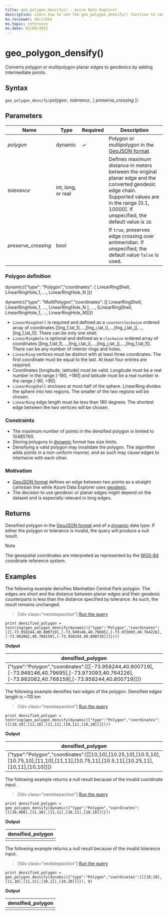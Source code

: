 ```yaml
---
title: geo_polygon_densify() - Azure Data Explorer
description: Learn how to use the geo_polygon_densify() function to convert polygon or multipolygon planar edges to geodesics.
ms.reviewer: mbrichko
ms.topic: reference
ms.date: 03/09/2023
---
```

# geo_polygon_densify()

Converts polygon or multipolygon planar edges to geodesics by adding intermediate points.

## Syntax

`geo_polygon_densify(`*polygon*`,` *tolerance*`,` [ *preserve_crossing* ]`)`

## Parameters

|Name|Type|Required|Description|
|--|--|--|--|
| *polygon* | dynamic | &check; | Polygon or multipolygon in the [GeoJSON format](https://tools.ietf.org/html/rfc7946).|
| *tolerance* | int, long, or real | | Defines maximum distance in meters between the original planar edge and the converted geodesic edge chain. Supported values are in the range [0.1, 10000]. If unspecified, the default value is  `10`.|
| *preserve_crossing* | bool | | If `true`, preserves edge crossing over antimeridian. If unspecified, the default value `false` is used.|

### Polygon definition

dynamic({"type": "Polygon","coordinates": [ LinearRingShell, LinearRingHole_1, ..., LinearRingHole_N ]})

dynamic({"type": "MultiPolygon","coordinates": [[ LinearRingShell, LinearRingHole_1, ..., LinearRingHole_N ], ..., [LinearRingShell, LinearRingHole_1, ..., LinearRingHole_M]]})

* `LinearRingShell` is required and defined as a `counterclockwise` ordered array of coordinates [[lng_1,lat_1],...,[lng_i,lat_i],...,[lng_j,lat_j],...,[lng_1,lat_1]]. There can be only one shell.
* `LinearRingHole` is optional and defined as a `clockwise` ordered array of coordinates [[lng_1,lat_1],...,[lng_i,lat_i],...,[lng_j,lat_j],...,[lng_1,lat_1]]. There can be any number of interior rings and holes.
* `LinearRing` vertices must be distinct with at least three coordinates. The first coordinate must be equal to the last. At least four entries are required.
* Coordinates [longitude, latitude] must be valid. Longitude must be a real number in the range [-180, +180] and latitude must be a real number in the range [-90, +90].
* `LinearRingShell` encloses at most half of the sphere. LinearRing divides the sphere into two regions. The smaller of the two regions will be chosen.
* `LinearRing` edge length must be less than 180 degrees. The shortest edge between the two vertices will be chosen.

### Constraints

* The maximum number of points in the densified polygon is limited to 10485760.
* Storing polygons in [dynamic](./scalar-data-types/dynamic.md) format has size limits.
* Densifying a valid polygon may invalidate the polygon. The algorithm adds points in a non-uniform manner, and as such may cause edges to intertwine with each other.

### Motivation

* [GeoJSON format](https://tools.ietf.org/html/rfc7946) defines an edge between two points as a straight cartesian line while Azure Data Explorer uses [geodesic](https://en.wikipedia.org/wiki/Geodesic).
* The decision to use geodesic or planar edges might depend on the dataset and is especially relevant in long edges.

## Returns

Densified polygon in the [GeoJSON format](https://tools.ietf.org/html/rfc7946) and of a [dynamic](./scalar-data-types/dynamic.md) data type. If either the polygon or tolerance is invalid, the query will produce a null result.

> [!NOTE]
> The geospatial coordinates are interpreted as represented by the [WGS-84](https://earth-info.nga.mil/index.php?dir=wgs84&action=wgs84) coordinate reference system.

## Examples

The following example densifies Manhattan Central Park polygon. The edges are short and the distance between planar edges and their geodesic counterparts is less than the distance specified by tolerance. As such, the result remains unchanged.

> [!div class="nextstepaction"]
> <a href="https://dataexplorer.azure.com/clusters/help/databases/Samples?query=H4sIAAAAAAAAA13MSwrDIABF0a2IIwNpMGr8BLqHziWEEG0QWpXoREr33o+kg07Pe9y4O5+BsT65q7NmjuFWtuDBGeSQ8nvc0GbDwXM9FmSKX+5uRQ+YS7RwhJd6gC1cQ9iN80u2CY5a65OgnRokYaxluJMYi15NbWWmesY/LBRXw6GCYkW/yhkh/GBJMCeVZT/8Gv/paXo2TfMCwhc/8NgAAAA=" target="_blank">Run the query</a>

```kusto
print densified_polygon = tostring(geo_polygon_densify(dynamic({"type":"Polygon","coordinates":[[[-73.958244,40.800719],[-73.949146,40.79695],[-73.973093,40.764226],[-73.982062,40.768159],[-73.958244,40.800719]]]})))
```

**Output**

|densified_polygon|
|---|
|{"type":"Polygon","coordinates":[[[-73.958244,40.800719],[-73.949146,40.79695],[-73.973093,40.764226],[-73.982062,40.768159],[-73.958244,40.800719]]]}|

The following example densifies two edges of the polygon. Densified edges length is ~110 km

> [!div class="nextstepaction"]
> <a href="https://dataexplorer.azure.com/clusters/help/databases/Samples?query=H4sIAAAAAAAAA0XKQQrDIBCF4avIrBRcONtA7tC9SAjRykA6I3E2Unr3tISS1Qfv/e0gVpMLd3pSyUuTfVRhMxuVrt+z2lrkPy9XOGwevL5os2/Q0QpM8LgC8LCJHJl41dJhijFi8BiSj4i3+DPchpTSxzl3AtyuS1uOAAAA" target="_blank">Run the query</a>

```kusto
print densified_polygon = tostring(geo_polygon_densify(dynamic({"type":"Polygon","coordinates":[[[10,10],[11,10],[11,11],[10,11],[10,10]]]})))
```

**Output**

|densified_polygon|
|---|
|{"type":"Polygon","coordinates":[[[10,10],[10.25,10],[10.5,10],[10.75,10],[11,10],[11,11],[10.75,11],[10.5,11],[10.25,11],[10,11],[10,10]]]}|

The following example returns a null result because of the invalid coordinate input.

> [!div class="nextstepaction"]
> <a href="https://dataexplorer.azure.com/clusters/help/databases/Samples?query=H4sIAAAAAAAAAysoyswrUUhJzSvOTMtMTYkvyM+pTM/PU7BVSE/Nh/HiIfKVGimVeYm5mcka1UollQWpSlZKARAFSjpKyfn5RSmZeYklqcVKVtHR0YYGOpYGBrE60YaGOoYw2hBEGyBog9jY2FpNTQDqeX/DhQAAAA==" target="_blank">Run the query</a>

```kusto
print densified_polygon = geo_polygon_densify(dynamic({"type":"Polygon","coordinates":[[[10,900],[11,10],[11,11],[10,11],[10,10]]]}))
```

**Output**

|densified_polygon|
|---|
||

The following example returns a null result because of the invalid tolerance input.

> [!div class="nextstepaction"]
> <a href="https://dataexplorer.azure.com/clusters/help/databases/Samples?query=H4sIAAAAAAAAAysoyswrUUhJzSvOTMtMTYkvyM+pTM/PU7BVSE/Nh/HiIfKVGimVeYm5mcka1UollQWpSlZKARAFSjpKyfn5RSmZeYklqcVKVtHR0YYGOoYGsTrRhoYI2hBEGyBog9jY2FpNHQUDTQCMm+c8hwAAAA==" target="_blank">Run the query</a>

```kusto
print densified_polygon = geo_polygon_densify(dynamic({"type":"Polygon","coordinates":[[[10,10],[11,10],[11,11],[10,11],[10,10]]]}), 0)
```

**Output**

|densified_polygon|
|---|
||
